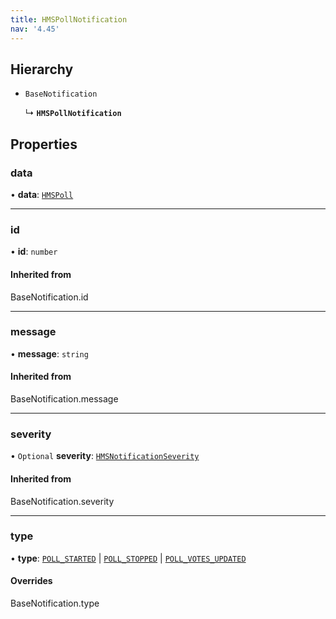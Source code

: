 ```yaml
---
title: HMSPollNotification
nav: '4.45'
---
```


## Hierarchy

- `BaseNotification`

  ↳ **`HMSPollNotification`**

## Properties

### data

• **data**: [`HMSPoll`](/api-reference/javascript/v2/interfaces/HMSPoll)

---

### id

• **id**: `number`

#### Inherited from

BaseNotification.id

---

### message

• **message**: `string`

#### Inherited from

BaseNotification.message

---

### severity

• `Optional` **severity**: [`HMSNotificationSeverity`](/api-reference/javascript/v2/enums/HMSNotificationSeverity)

#### Inherited from

BaseNotification.severity

---

### type

• **type**: [`POLL_STARTED`](/api-reference/javascript/v2/enums/HMSNotificationTypes#poll_started) \| [`POLL_STOPPED`](/api-reference/javascript/v2/enums/HMSNotificationTypes#poll_stopped) \| [`POLL_VOTES_UPDATED`](/api-reference/javascript/v2/enums/HMSNotificationTypes#poll_votes_updated)

#### Overrides

BaseNotification.type
